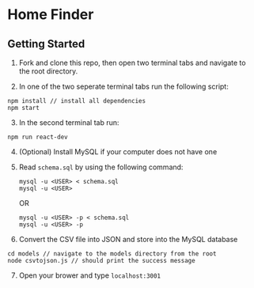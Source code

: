 # Home Finder

## Getting Started

1. Fork and clone this repo, then open two terminal tabs and navigate to the root directory.

2. In one of the two seperate terminal tabs run the following script:
  ```
  npm install // install all dependencies
  npm start
  ```

3. In the second terminal tab run:
  ```
  npm run react-dev
  ```

4. (Optional) Install MySQL if your computer does not have one

5. Read ```schema.sql``` by using the following command:
    ```
    mysql -u <USER> < schema.sql
    mysql -u <USER>
    ```
    OR
    ```
    mysql -u <USER> -p < schema.sql
    mysql -u <USER> -p
    ```

6. Convert the CSV file into JSON and store into the MySQL database
  ```
  cd models // navigate to the models directory from the root
  node csvtojson.js // should print the success message
  ```

7. Open your brower and type ```localhost:3001```